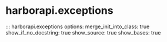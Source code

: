 # harborapi.exceptions

::: harborapi.exceptions
    options:
        merge_init_into_class: true
        show_if_no_docstring: true
        show_source: true
        show_bases: true
